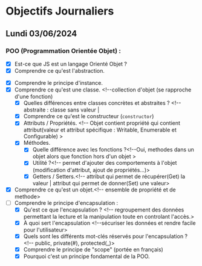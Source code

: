 # Objectifs Journaliers

## Lundi 03/06/2024

### POO (Programmation Orientée Objet) :

- [X] Est-ce que JS est un langage Orienté Objet ? <!-- orienté prototype modifier pour de la poo -->
- [X] Comprendre ce qu'est l'abstraction. <!-- hiding complexity of object. Can be only inherit and used, -->
 <!-- not instances.-->
- [X] Comprendre le principe d'instance.
- [X] Comprendre ce qu'est une classe. <!--collection d'objet (se rapproche d'une fonction)
  - [X] Quelles différences entre classes concrètes et abstraites ? <!-- abstraite : classe sans valeur |
  <!--  concrète : classe avec une valeur -->
  - [X] Comprendre ce qu'est le constructeur (`constructor`) <!-- méthode pour créer et initialiser -->
   <!-- un objet avec le mot clé _class_ -->
  - [X] Attributs / Propriétés. <!-- Objet contient propriété qui contient attribut(valeur et attribut spécifique : Writable, Enumerable et Configurable) >
  - [X] Méthodes.
    - [X] Quelle différence avec les fonctions ?<!--Oui, methodes dans un objet alors que fonction hors d'un objet >
    - [X] Utilité ?<!-- permet d'ajouter des comportements à l'objet (modification d'attribut, ajout de propriétés...)>
    - [X] Getters / Setters.<!-- attribut qui permet de récupérer(Get) la valeur | attribut qui permet de donner(Set) une valeur>
- [X] Comprendre ce qu'est un objet.<!-- ensemble de propriété et de methode>
- [ ] Comprendre le principe d'encapsulation :
  - [X] Qu'est ce que l'encapsulation ? <!-- regroupement des données permettant la lecture et la manipulation toute en controlant l'accès.>
  - [X] À quoi sert l'encapsulation <!--sécuriser les données et rendre facile pour l'utilisateur>
  - [X] Quels sont les différents mot-clés réservés pour l'encapsulation ? <!-- public, private(#), protected(_)>
  - [X] Comprendre le principe de "scope" (portée en français)
  - [X] Pourquoi c'est un principe fondamental de la POO.